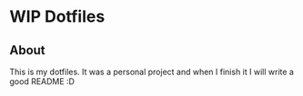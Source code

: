 # WIP Dotfiles

## About
This is my dotfiles. It was a personal project and when I finish it I will write a good README :D 
